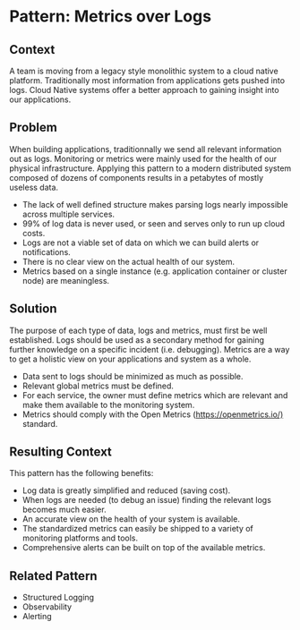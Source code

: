 # Pattern: Metrics over Logs

## Context

A team is moving from a legacy style monolithic system to a cloud native platform. Traditionally most information from applications gets pushed into logs. Cloud Native systems offer a better approach to gaining insight into our applications.

## Problem

When building applications, traditionnally we send all relevant information out as logs. Monitoring or metrics were mainly used for the health of our physical infrastructure. Applying this pattern to a modern distributed system composed of dozens of components results in a petabytes of mostly useless data.

- The lack of well defined structure makes parsing logs nearly impossible across multiple services.
- 99% of log data is never used, or seen and serves only to run up cloud costs.
- Logs are not a viable set of data on which we can build alerts or notifications.
- There is no clear view on the actual health of our system.
- Metrics based on a single instance (e.g. application container or cluster node) are meaningless.

## Solution

The purpose of each type of data, logs and metrics, must first be well established. Logs should be used as a secondary method for gaining further knowledge on a specific incident (i.e. debugging). Metrics are a way to get a holistic view on your applications and system as a whole.

- Data sent to logs should be minimized as much as possible.
- Relevant global metrics must be defined.
- For each service, the owner must define metrics which are relevant and make them available to the monitoring system.
- Metrics should comply with the Open Metrics (<https://openmetrics.io/)> standard.

## Resulting Context

This pattern has the following benefits:

- Log data is greatly simplified and reduced (saving cost).
- When logs are needed (to debug an issue) finding the relevant logs becomes much easier.
- An accurate view on the health of your system is available.
- The standardized metrics can easily be shipped to a variety of monitoring platforms and tools.
- Comprehensive alerts can be built on top of the available metrics.

## Related Pattern

- Structured Logging
- Observability
- Alerting
